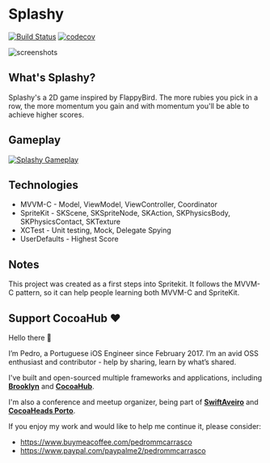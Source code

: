 # Splashy

[![Build Status](https://travis-ci.org/pedrommcarrasco/Splashy.svg?branch=master)](https://travis-ci.org/pedrommcarrasco/Splashy) 
[![codecov](https://codecov.io/gh/pedrommcarrasco/Splashy/branch/master/graph/badge.svg)](https://codecov.io/gh/pedrommcarrasco/Splashy)

![screenshots](https://github.com/pedrommcarrasco/Splashy/blob/master/screenshots.png)

## What's Splashy?

Splashy's a 2D game inspired by FlappyBird. The more rubies you pick in a row, the more momentum you gain and with momentum you'll be able to achieve higher scores.

## Gameplay

[![Splashy Gameplay](https://github.com/pedrommcarrasco/Splashy/blob/master/thumbnail.png)](https://youtu.be/lszLEUmDhlY "Click to watch Splashy's Gameplay")

## Technologies

- MVVM-C - Model, ViewModel, ViewController, Coordinator
- SpriteKit - SKScene, SKSpriteNode, SKAction, SKPhysicsBody, SKPhysicsContact, SKTexture
- XCTest - Unit testing, Mock, Delegate Spying
- UserDefaults  - Highest Score

## Notes

This project was created as a first steps into Spritekit. It follows the MVVM-C pattern, so it can help people learning both MVVM-C and SpriteKit.


## Support CocoaHub ❤️

Hello there 👋

I’m Pedro, a Portuguese iOS Engineer since February 2017. I’m an avid OSS enthusiast and contributor - help by sharing, learn by what’s shared.

I've built and open-sourced multiple frameworks and applications, including **[Brooklyn](https://github.com/pedrommcarrasco/Brooklyn)** and **[CocoaHub](https://cocoahub.app)**.

I'm also a conference and meetup organizer, being part of **[SwiftAveiro](https://swiftaveiro.xyz)** and **[CocoaHeads Porto](https://www.meetup.com/CocoaHeads-Porto/)**.

If you enjoy my work and would like to help me continue it, please consider:
* https://www.buymeacoffee.com/pedrommcarrasco
* https://www.paypal.com/paypalme2/pedrommcarrasco
